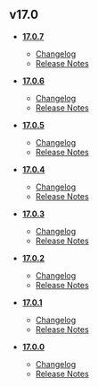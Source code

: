 ## v17.0
* **[17.0.7](17.0.7)**
	* [Changelog](17.0.7/changelog.md)
	* [Release Notes](17.0.7/release_notes.md)

* **[17.0.6](17.0.6)**
	* [Changelog](17.0.6/changelog.md)
	* [Release Notes](17.0.6/release_notes.md)

* **[17.0.5](17.0.5)**
	* [Changelog](17.0.5/changelog.md)
	* [Release Notes](17.0.5/release_notes.md)

* **[17.0.4](17.0.4)**
	* [Changelog](17.0.4/changelog.md)
	* [Release Notes](17.0.4/release_notes.md)

* **[17.0.3](17.0.3)**
	* [Changelog](17.0.3/changelog.md)
	* [Release Notes](17.0.3/release_notes.md)

* **[17.0.2](17.0.2)**
	* [Changelog](17.0.2/changelog.md)
	* [Release Notes](17.0.2/release_notes.md)

* **[17.0.1](17.0.1)**
	* [Changelog](17.0.1/changelog.md)
	* [Release Notes](17.0.1/release_notes.md)

* **[17.0.0](17.0.0)**
	* [Changelog](17.0.0/changelog.md)
	* [Release Notes](17.0.0/release_notes.md)
